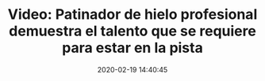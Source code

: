 ---
permalink: 	Editorial/patinador-de-hielo-profesional-muestra-su-punto-de-vista
id:	180
layout: 	youtube
title: 	"Video: Patinador de hielo profesional demuestra el talento que se requiere para estar en la pista"
publish_date: 	19 de Febrero de 2020
date:	2020-02-19 14:40:45
categories:	["Deporte"]
tags:	["Patinaje", "Artesanal"]
preview_sentence:	"Grabado durante una sesión de práctica previa a la Copa Mundial, este video enseña lo que se necesita para competir contra los mejores."
intro_paragraph: 	"n el video superior se puede apreciar a los patinadores de hielo de velocidad Joey Mantia y Kimani Griffin durante una de sus rondas de práctica en Calgary antes de la Copa Mundial de 2015."
other_paragraphs:	["El patinaje de velocidad es una forma competitiva de patinaje sobre hielo en la que gana el competidor que recorra una distancia predeterminada en el menor tiempo. El deporte ha sido parte de las olimpiadas por más de 100 años habiendo sida incluida por primera vez en el evento de 1916"]
decorative_letter:	E
blockquote:	"El problema con los deportes de invierno, escuchen con atención, es que generalmente toman lugar en invierno"
blockquote_author:	Dave Barry
video_file:	hk156ygCOVc
image_file:	image180.jpg
preview_image:	previewimage180.jpg
image_legend:	"La técnica de patinaje sobre hielo de velocidad es más complicada de lo que uno pensaría."
large_image: largeimage180.jpg
---
